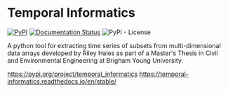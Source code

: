 # Temporal Informatics

[![PyPI](https://img.shields.io/pypi/v/temporal_informatics)](https://pypi.org/project/temporal_informatics)
[![Documentation Status](https://readthedocs.org/projects/temporal-informatics/badge/?version=latest)](https://temporal-informatics.readthedocs.io/en/latest/?badge=latest)
![PyPI - License](https://img.shields.io/pypi/l/temporal_informatics)
     
A python tool for extracting time series of subsets from multi-dimensional data arrays developed by Riley Hales as part 
of a Master's Thesis in Civil and Environmental Engineering at Brigham Young University.

https://pypi.org/project/temporal_informatics
https://temporal-informatics.readthedocs.io/en/stable/
